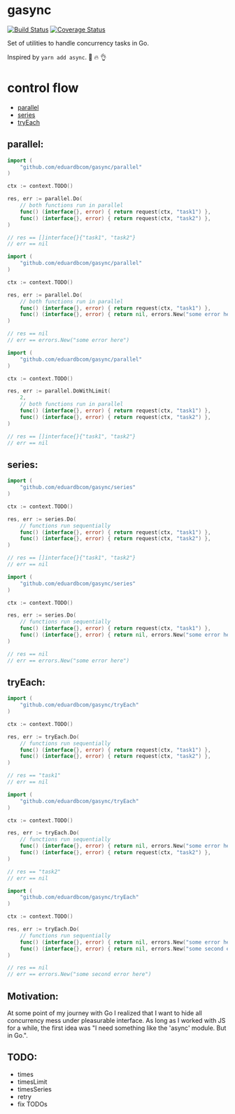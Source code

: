 # gasync 
[![Build Status](https://travis-ci.org/eduardbcom/gasync.svg?branch=master)](https://travis-ci.org/eduardbcom/gasync)
[![Coverage Status](https://coveralls.io/repos/github/eduardbcom/gasync/badge.svg?branch=master)](https://coveralls.io/github/eduardbcom/gasync?branch=master)

Set of utilities to handle concurrency tasks in Go.

Inspired by `yarn add async`. :speak_no_evil: :fire: :ok_hand:

# control flow
- [parallel](#parallel)
- [series](#series)
- [tryEach](#tryEach)

## parallel:
```go
import (
    "github.com/eduardbcom/gasync/parallel"
)

ctx := context.TODO()

res, err := parallel.Do(
    // both functions run in parallel
    func() (interface{}, error) { return request(ctx, "task1") },
    func() (interface{}, error) { return request(ctx, "task2") },
)

// res == []interface{}{"task1", "task2"}
// err == nil
```

```go
import (
    "github.com/eduardbcom/gasync/parallel"
)

ctx := context.TODO()

res, err := parallel.Do(
    // both functions run in parallel
    func() (interface{}, error) { return request(ctx, "task1") },
    func() (interface{}, error) { return nil, errors.New("some error here") },
)

// res == nil
// err == errors.New("some error here")
```

```go
import (
    "github.com/eduardbcom/gasync/parallel"
)

ctx := context.TODO()

res, err := parallel.DoWithLimit(
    2,
    // both functions run in parallel
    func() (interface{}, error) { return request(ctx, "task1") },
    func() (interface{}, error) { return request(ctx, "task2") },
)

// res == []interface{}{"task1", "task2"}
// err == nil
```

## series:
```go
import (
    "github.com/eduardbcom/gasync/series"
)

ctx := context.TODO()

res, err := series.Do(
    // functions run sequentially
    func() (interface{}, error) { return request(ctx, "task1") },
    func() (interface{}, error) { return request(ctx, "task2") },
)

// res == []interface{}{"task1", "task2"}
// err == nil
```

```go
import (
    "github.com/eduardbcom/gasync/series"
)

ctx := context.TODO()

res, err := series.Do(
    // functions run sequentially
    func() (interface{}, error) { return request(ctx, "task1") },
    func() (interface{}, error) { return nil, errors.New("some error here") },
)

// res == nil
// err == errors.New("some error here")

```

## tryEach:
```go
import (
    "github.com/eduardbcom/gasync/tryEach"
)

ctx := context.TODO()

res, err := tryEach.Do(
    // functions run sequentially
    func() (interface{}, error) { return request(ctx, "task1") },
    func() (interface{}, error) { return request(ctx, "task2") },
)

// res == "task1"
// err == nil
```

```go
import (
    "github.com/eduardbcom/gasync/tryEach"
)

ctx := context.TODO()

res, err := tryEach.Do(
    // functions run sequentially
    func() (interface{}, error) { return nil, errors.New("some error here") },
    func() (interface{}, error) { return request(ctx, "task2") },
)

// res == "task2"
// err == nil
```

```go
import (
    "github.com/eduardbcom/gasync/tryEach"
)

ctx := context.TODO()

res, err := tryEach.Do(
    // functions run sequentially
    func() (interface{}, error) { return nil, errors.New("some error here") },
    func() (interface{}, error) { return nil, errors.New("some second error here") },
)

// res == nil
// err == errors.New("some second error here")
```

## Motivation:
At some point of my journey with Go I realized that I want to hide all concurrency mess under pleasurable interface.
As long as I worked with JS for a while, the first idea was "I need something like the 'async' module. But in Go.".

## TODO:
- times
- timesLimit
- timesSeries
- retry
- fix TODOs
